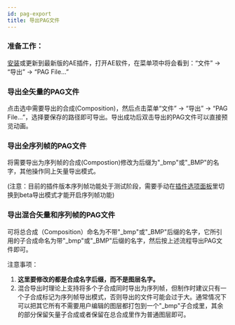 ```yaml
---
id: pag-export
title: 导出PAG文件
---
```


### 准备工作：

[安装](/docs/install.html)或更新到最新版的AE插件，打开AE软件，在菜单项中将会看到：“文件” -> “导出” -> “PAG File...”

### 导出全矢量的PAG文件

点击选中需要导出的合成(Composition)，然后点击菜单“文件” -> “导出” -> “PAG File...”，选择要保存的路径即可导出。导出成功后双击导出的PAG文件可以直接预览动画。


### 导出全序列帧的PAG文件

将需要导出为序列帧的合成(Compostion)修改为后缀为"_bmp"或"_BMP"的名字，其他操作同上矢量导出模式。

(注意：目前的插件版本序列帧功能处于测试阶段，需要手动在[插件选项面板](/docs/plugin-config.html)里切换到beta导出模式才能开启序列帧功能)

### 导出混合矢量和序列帧的PAG文件

可将总合成（Composition）命名为不带"_bmp"或"_BMP"后缀的名字，它所引用的子合成命名为带"_bmp"或"_BMP"后缀的名字，然后按上述流程导出PAG文件即可。

注意事项：
1. **这里要修改的都是合成名字后缀，而不是图层名字。**
2. 混合导出时理论上支持将多个子合成同时导出为序列帧，但制作时建议只有一个子合成标记为序列帧导出模式，否则导出的文件可能会过于大。通常情况下可以把其它所有不需要用户编辑的图层都打包到一个"_bmp"子合成里，其余的部分保留矢量子合成或者保留在总合成里作为普通图层即可。